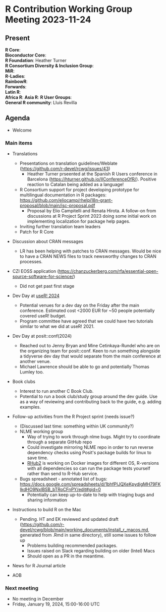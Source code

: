 # R Contribution Working Group Meeting 2023-11-24

## Present

**R Core**:    
**Bioconductor Core**:   
**R Foundation**: Heather Turner   
**R Consortium Diversity & Inclusion Group**:   
**MiR**:   
**R-Ladies**:   
**RainbowR**:   
**Forwards**:   
**Latin R**:   
**Africa R**:
**Asia R**:
**R User Groups**:   
**General R community**: Lluís Revilla  

## Agenda

- Welcome

### Main items

- Translations
    - Presentations on translation guidelines/Weblate (https://github.com/r-devel/rcwg/issues/43)
        - Heather Turner prseented at the Spanish R Users conference in Barcelona (https://hturner.github.io/IIConferenceOfR/). Positive reaction to Catalan being added as a language!
    - R Consortium support for project developing prototype for multilingual documentation in R packages: https://github.com/eliocamp/rhelpi18n-grant-proposal/blob/main/isc-proposal.pdf
        - Proposal by Elio Campitelli and Renata Hirota. A follow-on from discussions at R Project Sprint 2023 doing some initial work on implementing localization for package help pages. 
    - Inviting further translation team leaders
    - Patch for R Core

- Discussion about CRAN messages
    - LR has been helping with patches to CRAN messages. Would be nice to have a CRAN NEWS files to track newsworthy changes to CRAN processes.

- CZI EOSS application (https://chanzuckerberg.com/rfa/essential-open-source-software-for-science/)
    - Did not get past first stage
    
- Dev Day at [useR! 2024](https://user2024.r-project.org/)
    - Potential venues for a dev day on the Friday after the main conference. Estimated cost <2000 EUR for ~50 people potentially covered useR! budget.
    - Program committee have agreed that we could have two tutorials similar to what we did at useR! 2021.

- Dev Day at posit::conf(2024)
    - Reached out to Jenny Bryan and Mine Cetinkaya-Rundel who are on the organizing team for posit::conf. Keen to run something alongside a tidyverse dev day that would separate from the main conference at another venue.
    - Michael Lawrence should be able to go and potentially Thomas Lumley too.

- Book clubs
    - Interest to run another C Book Club.
    - Potential to run a book club/study group around the dev guide. Use as a way of reviewing and contributing back to the guide, e.g. adding examples.

- Follow-up activities from the R Project sprint (needs issue?)
    - (Discussed last time: something within UK community?)
    - NLME working group
        - Way of trying to work through nlme bugs. Might try to coordinate through a separate GitHub repo
        - Could investigate mirroring NLME repo in order to run reverse dependency checks using Posit's package builds for linux to save time.
        - [RHub2](https://github.com/r-hub/rhub2) is working on Docker images for different OS, R-versions with all dependencies so can run the package tests yourself rather than send to R-Hub service.
    - Bugs spreadsheet - annotated list of bugs: https://docs.google.com/spreadsheets/d/1bhfPIJQXeKpydigMH79FKIkdHO9NxlBSB_bTRoCFnPY/edit#gid=0
        - Potentially can keep up-to-date to help with triaging bugs and sharing information

- Instructions to build R on the Mac
    - Pending. HT and EK reviewed and updated draft (https://github.com/r-devel/rcwg/blob/main/working_documents/install_r_macos.md, generated from .Rmd in same directory), still some issues to follow up
        - Problems building recommended packages.
        - Issues raised on Slack regarding building on older (Intel) Macs
        - Should open as a PR in the meantime.

- News for R Journal article
 
- AOB

### Next meeting

- No meeting in December
- Friday, January 19, 2024, 15:00-16:00 UTC
